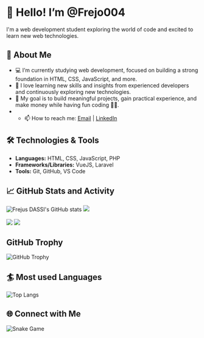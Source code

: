# 👋 Hello! I’m @Frejo004

I'm a web development student exploring the world of code and excited to learn new web technologies.

## 🔭 About Me
- 💻 I’m currently studying web development, focused on building a strong foundation in HTML, CSS, JavaScript, and more.
- 🌱 I love learning new skills and insights from experienced developers and continuously exploring new technologies.
- 🎯 My goal is to build meaningful projects, gain practical experience, and make money while having fun coding 🐱‍👤.
- - 📫 How to reach me: [Email](mailto:frejohope@gmail.com) | [LinkedIn](https://linkedin.com/in/frejus-dassi-842682327)

## 🛠️ Technologies & Tools
- **Languages:** HTML, CSS, JavaScript, PHP
- **Frameworks/Libraries:** VueJS, Laravel
- **Tools:** Git, GitHub, VS Code

## 📈 GitHub Stats and Activity
![Frejus DASSI's GitHub stats](https://github-readme-stats.vercel.app/api?username=Frejo004&show_icons=true&theme=radical)
    ![](https://github-readme-streak-stats.herokuapp.com/?user=Frejo004&theme=tokyonight&hide_border=false)<br/><br/>
    ![](https://github-readme-activity-graph.vercel.app/graph?username=Frejo004&theme=tokyo-night)
    ![](https://activity-graph.herokuapp.com/graph?username=Frejo004&theme=react-dark)
    

## GitHub Trophy
![GitHub Trophy](https://github-profile-trophy.vercel.app/?username=Frejo004&theme=onedark)



## :surfer: Most used Languages
![Top Langs](https://github-readme-stats.vercel.app/api/top-langs/?username=Frejo004&hide_progress=false)

## 🌐 Connect with Me
![Snake Game](https://github.com/Frejo004/Frejo004/blob/output/github-contribution-grid-snake.svg)



<!---
Frejo004/Frejo004 is a ✨ special ✨ repository because its `README.md` (this file) appears on your GitHub profile.
You can click the Preview link to take a look at your changes.
--->
